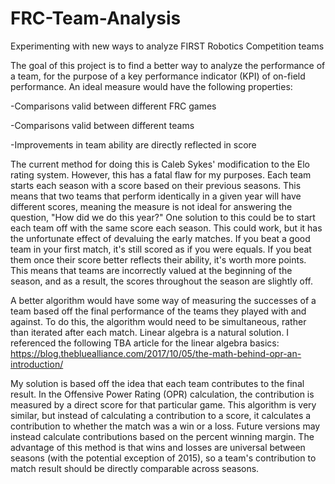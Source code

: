 # FRC-Team-Analysis
Experimenting with new ways to analyze FIRST Robotics Competition teams

The goal of this project is to find a better way to analyze the performance of a team,
for the purpose of a key performance indicator (KPI) of on-field performance. An ideal
measure would have the following properties:

-Comparisons valid between different FRC games

-Comparisons valid between different teams

-Improvements in team ability are directly reflected in score

The current method for doing this is Caleb Sykes' modification to the Elo rating system.
However, this has a fatal flaw for my purposes. Each team starts each season with a
score based on their previous seasons. This means that two teams that perform identically
in a given year will have different scores, meaning the measure is not ideal for answering
the question, "How did we do this year?" One solution to this could be to start each team
off with the same score each season. This could work, but it has the unfortunate effect of
devaluing the early matches. If you beat a good team in your first match, it's still scored
as if you were equals. If you beat them once their score better reflects their ability, it's
worth more points. This means that teams are incorrectly valued at the beginning of the
season, and as a result, the scores throughout the season are slightly off.

A better algorithm would have some way of measuring the successes of a team based off the
final performance of the teams they played with and against. To do this, the algorithm
would need to be simultaneous, rather than iterated after each match. Linear algebra is
a natural solution. I referenced the following TBA article for the linear algebra basics:
https://blog.thebluealliance.com/2017/10/05/the-math-behind-opr-an-introduction/

My solution is based off the idea that each team contributes to the final result. In the
Offensive Power Rating (OPR) calculation, the contribution is measured by a direct score
for that particular game. This algorithm is very similar, but instead of calculating a 
contribution to a score, it calculates a contribution to whether the match was a win or
a loss. Future versions may instead calculate contributions based on the percent winning
margin. The advantage of this method is that wins and losses are universal between seasons
(with the potential exception of 2015), so a team's contribution to match result should
be directly comparable across seasons.
